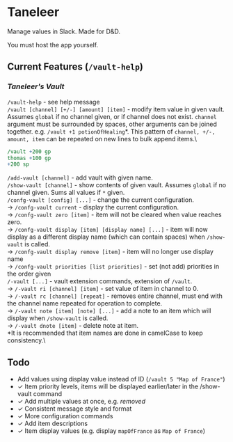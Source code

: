 # Taneleer
Manage values in Slack. Made for D&amp;D.

You must host the app yourself.

## Current Features (`/vault-help`)
### ***Taneleer\'s Vault***
`/vault-help` - see help message\
`/vault [channel] [+/-] [amount] [item]` - modify item value in given vault. Assumes `global` if no channel given, or if channel does not exist. `channel` argument must be surrounded by spaces, other arguments can be joined together. e.g. `/vault +1 potionOfHealing`\*. This pattern of `channel, +/-, amount, item` can be repeated on new lines to bulk append items.\
```perl
/vault +200 gp
thomas +100 gp
+200 sp
```
`/add-vault [channel]` - add vault with given name.\
`/show-vault [channel]` - show contents of given vault. Assumes `global` if no channel given. Sums all values if `*` given.\
`/confg-vault [config] [...]` - change the current configuration.\
→ `/confg-vault current` - display the current configuration.\
→ `/confg-vault zero [item]` - item will not be cleared when value reaches zero.\
→ `/confg-vault display [item] [display name] [...]` - item will now display as a different display name (which can contain spaces) when `/show-vault` is called.\
→ `/confg-vault display remove [item]` - item will no longer use display name\
→ `/confg-vault priorities [list priorities]` - set (not add) priorities in the order given\
`/-vault [...]` - vault extension commands, extension of `/vault`.\
→ `/-vault ri [channel] [item]` - set value of item in channel to 0.\
→ `/-vault rc [channel] [repeat]` - removes entire channel, must end with the channel name repeated for operation to complete.\
→ `/-vault note [item] [note] [...]` - add a note to an item which will display when `/show-vault` is called.\
→ `/-vault dnote [item]` - delete note at item.\
*It is recommended that item names are done in camelCase to keep consistency.\

## Todo
- Add values using display value instead of ID (`/vault 5 "Map of France"`)
- ✓ Item priority levels, items will be displayed earlier/later in the /show-vault command
- ✓ Add multiple values at once, e.g. *removed*
- ✓ Consistent message style and format
- ✓ More configuration commands
- ✓ Add item descriptions
- ✓ Item display values (e.g. display `mapOfFrance` as `Map of France`)

